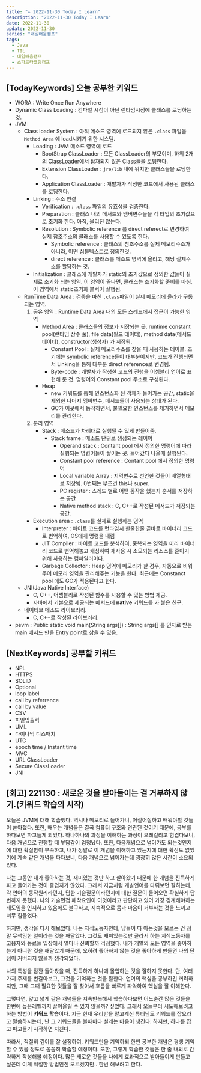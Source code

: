 ```yaml
---
title: "✏️ 2022-11-30 Today I Learn"
description: "2022-11-30 Today I Learn"
date: 2022-11-30
update: 2022-11-30
series: "내일배움캠프"
tags:
  - Java
  - TIL
  - 내일배움캠프
  - 스파르타코딩캠프
---
```


## [TodayKeywords] 오늘 공부한 키워드

- WORA : Write Once Run Anywhere
- Dynamic Class Loading : 컴파일 시점이 아닌 런타임시점에 클래스를 로딩하는 것.
- JVM
  - Class loader System : 아직 메소드 영역에 로드되지 않은 `.class` 파일을 `Method Area` 에 load시키기 위한 시스템.
    - Loading : JVM 메소드 영역에 로드
      - BootStrap ClassLoader : 모든 ClassLoader의 부모이며, 하위 2개의 ClassLoader에서 탑재되지 않은 Class들을 로딩한다.
      - Extension ClassLoader : `jre/lib` 내에 위치한 클래스들을 로딩한다.
      - Application ClassLoader : 개발자가 작성한 코드에서 사용된 클래스를 로딩한다.
    - Linking : 주소 연결
      - Verification : `.class` 파일의 유효성을 검증한다.
      - Preparation : 클래스 내의 메서드와 멤버변수들을 각 타입의 초기값으로 초기화 한다. 아직, 올리진 않는다.
      - Resolution : Symbolic reference 를 direct referect로 변경하여 실제 참조주소의 클래스를 사용할 수 있도록 한다.
        - Symbolic reference : 클래스의 참조주소를 실제 메모리주소가 아니라, 어떤 심볼텍스트로 정의한것.
        - direct reference : 클래스를 메소드 영역에 올리고, 해당 실제주소를 할당하는 것.
    - Initialization : 클래스에 개발자가 static의 초기값으로 정의한 값들이 실제로 초기화 되는 영역. 이 영역이 끝나면, 클래스는 초기화할 준비를 마침. 이 영역에서 static초기화 블럭이 실행됨.
  - RunTime Data Area : 검증을 마친 `.class`파일이 실제 메모리에 올라가 구동되는 영역.
    1. 공유 영역 : Runtime Data Area 내의 모든 스레드에서 접근이 가능한 영역
       - Method Area : 클래스들의 정보가 저장되는 곳. runtime constant pool(런타임 상수 풀), file data(필드 데이터), method data(메서드 데이터), constructor(생성자) 가 저장됨.
         - Constant Pool : 실제 메모리주소를 찾을 때 사용하는 테이블. 초기에는 symbolic reference들이 대부분이지만, 코드가 진행되면서 Linking을 통해 대부분 direct reference로 변경됨.
         - Byte-code : 개발자가 작성한 코드의 진행을 어셈블리 언어로 표현해 둔 것. 명령어와 Constant pool 주소로 구성된다.
       - Heap
         - new 키워드를 통해 인스턴스화 된 객체가 들어가는 공간, static을 제외한 나머지 멤버변수, 메서드들이 사용되는 상태가 된다.
         - GC가 이곳에서 동작하면서, 불필요한 인스턴스를 제거하면서 메모리를 관리한다.
    2. 분리 영역
       - Stack : 메소드가 차례대로 실행될 수 있게 만들어줌.
         - Stack frame : 메소드 단위로 생성되는 레이어
           - Operand stack : Contant pool 에서 정의한 명령어에 따라 실행되는 명령어들이 쌓이는 곳. 들어갔다 나올때 실행된다.
           - Constant pool reference : Contant pool 에서 정의한 명령어
           - Local variable Array : 지역변수로 선언한 것들이 배열형태로 저장됨. 0번째는 무조건 this나 super.
           - PC register : 스레드 별로 어떤 동작을 했는지 순서를 저장하는 공간
           - Native method stack : C, C++로 작성된 메서드가 저장되는 공간.
    - Execution area : `.class`를 실제로 실행하는 영역
      - Interpreter : 바이트 코드를 런타임시 한줄한줄 곧바로 바이너리 코드로 번역하여, OS에게 명령을 내림
      - JIT Compiler : 바이트 코드를 분석하여, 중복되는 영역을 미리 바이너리 코드로 번역해놓고 캐싱하여 재사용 시 소모되는 리소스를 줄이기 위해 사용하는 컴파일러이다.
      - Garbage Collector : Heap 영역에 메모리가 찰 경우, 자동으로 비워주어 메모리 영역을 관리해주는 기능을 한다. 최근에는 Constanct pool 에도 GC가 적용된다고 한다.
  - JNI(Java Native Interface)
    - C, C++, 어셈블리로 작성된 함수를 사용할 수 있는 방법 제공.
    - 자바에서 기본으로 제공되는 메서드에 **native** 키워드를 가 붙은 친구.
  - 네이티브 메소드 라이브러리.
    - C, C++로 작성된 라이브러리.
- psvm : Public static void main(String args[]) : String args[] 를 인자로 받는 main 메서드 만을 Entry point로 삼을 수 있음.

## [NextKeywords] 공부할 키워드

- NPL
- HTTPS
- SOLID
- Optional
- loop label
- call by referrence
- call by value
- CSV
- 파일입출력
- UML
- 다이나믹 디스패치
- UTC
- epoch time / Instant time
- MVC
- URL ClassLoader
- Secure ClassLoader
- JNI

## [회고] 221130 : 새로운 것을 받아들이는 걸 거부하지 않기.(키워드 학습의 시작)

오늘은 JVM에 대해 학습했다. 역시나 메모리로 들어가니, 어질어질하고 배워야할 것들이 쏟아졌다. 또한, 배우는 개념들은 결국 컴퓨터 구조와 연관된 것이기 때문에, 공부를 하다보면 파고들게 되었다. 하나하나의 과정을 이해하는 과정이 오래걸리고 힘겹다보니, 다음 개념으로 진행할 때 부담감이 엄청났다. 또한, 다음개념으로 넘어가도 되는것인지에 대한 확실함이 부족하고, 내가 정말로 이 개념을 이해하고 있는지에 대한 확신도 없었기에 계속 같은 개념을 파다보니, 다음 개념으로 넘어가는데 굉장히 많은 시간이 소요되었다.

나는 그동안 내가 좋아하는 것, 재미있는 것만 하고 살아왔기 때문에 한 개념을 진득하게 파고 들어가는 것이 즐겁지가 않았다. 그래서 지금처럼 개발언어를 다뤄보면 잘하는데, 각 언어의 동작원리라던지, 딥한 기술질문이라던지에 대한 질문이 들어오면 확실하게 답변하지 못했다. 나의 기술면접 패착요인이 이것이라고 판단하고 있어 가장 경계해야하는 태도임을 인지하고 있음에도 불구하고, 지속적으로 몸과 마음이 거부하는 것을 느끼고 너무 힘들었다.

하지만, 생각을 다시 해보았다. 나는 지식노동자인데, 남들이 다 아는것을 모르는 건 정말 무책임한 일이라는 것을 깨달았다. 그것도 재미있는것만 골라서 하는 지식노동자를 고용자와 동료들 입장에서 얼마나 신뢰할까 걱정했다. 내가 개발의 모든 영역을 좋아하는게 아니란 것을 깨달았기 때문에, 오히려 좋아하지 않는 것을 좋아하게 만들면 나의 단점이 커버되지 않을까 생각되었다.

나의 특성을 잠깐 돌아봤을 때, 진득하게 하나에 몰입하는 것을 잘하지 못한다. 단, 여러가지 주제를 번갈아보고, 그것을 기억하는 것을 잘한다.
언어의 핵심을 공부하긴 꺼려하지만, 그때 그때 필요한 것들을 잘 찾아서 흐름을 빠르게 파악하여 핵심을 잘 이해한다.

그렇다면, 얉고 넓게 같은 개념들을 지속반복해서 학습하다보면 어느순간 많은 것들을 한번에 높은레벨까지 끌어올릴 수 있지 않을까? 싶었다.
그래서 오늘부터 시도해보려고 하는 방법이 **키워드 학습**이다. 지금 현재 우리반을 맡고계신 튜터님도 키워드를 잡으라고 말씀하시는데, 난 그 키워드들을 볼때마다 설레는 마음이 생긴다. 하지만, 하나를 잡고 파고들기 시작하면 지친다..

따라서, 적절히 깊이를 잘 설정하여, 키워드만을 기억하되 한번 공부한 개념은 평생 기억 할 수 있을 정도로 꼼꼼히 학습할 예정이다. 또한, 그렇게 학습한 것들은 한 줄 내외로 간략하게 작성해볼 예정이다. 많은 새로운 것들을 나에게 효과적으로 받아들이게 만들고 싶은데 이게 적절한 방법인진 모르겠지만.. 한번 해보려고 한다.
